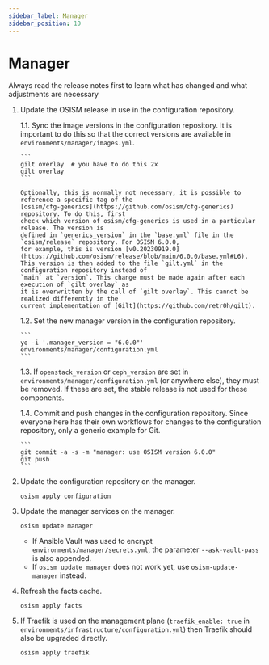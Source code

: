 ```yaml
---
sidebar_label: Manager
sidebar_position: 10
---
```


# Manager

Always read the release notes first to learn what has changed and what
adjustments are necessary

1. Update the OSISM release in use in the configuration repository.

    1.1. Sync the image versions in the configuration repository. It is important to do this so
       that the correct versions are available in `environments/manager/images.yml`.

       ```
       gilt overlay  # you have to do this 2x
       gilt overlay
       ```

       Optionally, this is normally not necessary, it is possible to reference a specific tag of the
       [osism/cfg-generics](https://github.com/osism/cfg-generics) repository. To do this, first
       check which version of osism/cfg-generics is used in a particular release. The version is
       defined in `generics_version` in the `base.yml` file in the `osism/release` repository. For OSISM 6.0.0,
       for example, this is version [v0.20230919.0](https://github.com/osism/release/blob/main/6.0.0/base.yml#L6).
       This version is then added to the file `gilt.yml` in the configuration repository instead of
       `main` at `version`. This change must be made again after each execution of `gilt overlay` as
       it is overwritten by the call of `gilt overlay`. This cannot be realized differently in the
       current implementation of [Gilt](https://github.com/retr0h/gilt).

    1.2. Set the new manager version in the configuration repository.

       ```
       yq -i '.manager_version = "6.0.0"' environments/manager/configuration.yml
       ```

    1.3. If `openstack_version` or `ceph_version` are set in `environments/manager/configuration.yml`
       (or anywhere else), they must be removed. If these are set, the stable release is not used for
       these components.

    1.4. Commit and push changes in the configuration repository. Since everyone here has their own
       workflows for changes to the configuration repository, only a generic example for Git.

       ```
       git commit -a -s -m "manager: use OSISM version 6.0.0"
       git push
       ```

2. Update the configuration repository on the manager.

   ```
   osism apply configuration
   ```

3. Update the manager services on the manager.

   ```
   osism update manager
   ```

   * If Ansible Vault was used to encrypt `environments/manager/secrets.yml`, the parameter
     `--ask-vault-pass` is also appended.
   * If `osism update manager` does not work yet, use `osism-update-manager` instead.


4. Refresh the facts cache.

   ```
   osism apply facts
   ```

5. If Traefik is used on the management plane (`traefik_enable: true` in `environments/infrastructure/configuration.yml`)
   then Traefik should also be upgraded directly.

   ```
   osism apply traefik
   ```
